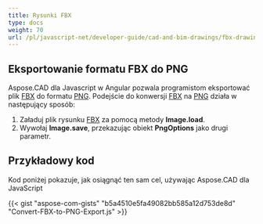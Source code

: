 ```yaml
---
title: Rysunki FBX
type: docs
weight: 70
url: /pl/javascript-net/developer-guide/cad-and-bim-drawings/fbx-drawings/
---
```


## **Eksportowanie formatu FBX do PNG**

Aspose.CAD dla Javascript w Angular pozwala programistom eksportować plik [FBX](https://docs.fileformat.com/3d/fbx/) do formatu [PNG](https://docs.fileformat.com/image/png/).
Podejście do konwersji [FBX](https://docs.fileformat.com/3d/fbx/) na [PNG](https://docs.fileformat.com/image/png/) działa w następujący sposób:

1. Załaduj plik rysunku [FBX](https://docs.fileformat.com/3d/fbx/) za pomocą metody **Image.load**.
1. Wywołaj **Image.save**, przekazując obiekt **PngOptions** jako drugi parametr.

## Przykładowy kod

Kod poniżej pokazuje, jak osiągnąć ten sam cel, używając Aspose.CAD dla JavaScript

{{< gist "aspose-com-gists" "b5a4510e5fa49082bb585a12d753de8d" "Convert-FBX-to-PNG-Export.js" >}}
